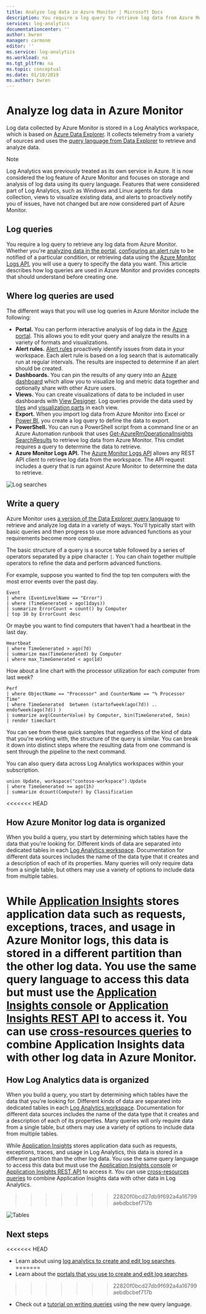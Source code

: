 ```yaml
---
title: Analyze log data in Azure Monitor | Microsoft Docs
description: You require a log query to retrieve log data from Azure Monitor.  This article describes how new log queries are used in Azure Monitor and provides concepts that you need to understand before creating one.
services: log-analytics
documentationcenter: ''
author: bwren
manager: carmonm
editor: ''
ms.service: log-analytics
ms.workload: na
ms.tgt_pltfrm: na
ms.topic: conceptual
ms.date: 01/10/2019
ms.author: bwren
---
```


# Analyze log data in Azure Monitor

Log data collected by Azure Monitor is stored in a Log Analytics workspace, which is based on [Azure Data Explorer](/azure/data-explorer). It collects telemetry from a variety of sources and uses the [query language from Data Explorer](/azure/kusto/query) to retrieve and analyze data.

> [!NOTE]
> Log Analytics was previously treated as its own service in Azure. It is now considered the log feature of Azure Monitor and focuses on storage and analysis of log data using its query language. Features that were considered part of Log Analytics, such as Windows and Linux agents for data collection, views to visualize existing data, and alerts to proactively notify you of issues, have not changed but are now considered part of Azure Monitor.



## Log queries

You require a log query to retrieve any log data from Azure Monitor.  Whether you're [analyzing data in the portal](portals.md), [configuring an alert rule](../platform/alerts-metric.md) to be notified of a particular condition, or retrieving data using the [Azure Monitor Logs API](https://dev.loganalytics.io/), you will use a query to specify the data you want.  This article describes how log queries are used in Azure Monitor and provides concepts that should understand before creating one.



## Where log queries are used

The different ways that you will use log queries in Azure Monitor include the following:

- **Portal.** You can perform interactive analysis of log data in the [Azure portal](portals.md).  This allows you to edit your query and analyze the results in a variety of formats and visualizations.  
- **Alert rules.** [Alert rules](../platform/alerts-overview.md) proactively identify issues from data in your workspace.  Each alert rule is based on a log search that is automatically run at regular intervals.  The results are inspected to determine if an alert should be created.
- **Dashboards.** You can pin the results of any query into an [Azure dashboard](../platform/dashboards.md) which allow you to visualize log and metric data together and optionally share with other Azure users. 
- **Views.**  You can create visualizations of data to be included in user dashboards with [View Designer](../platform/view-designer.md).  Log queries provide the data used by [tiles](../platform/view-designer-tiles.md) and [visualization parts](../platform/view-designer-parts.md) in each view.  
- **Export.**  When you import log data from Azure Monitor into Excel or [Power BI](../platform/powerbi.md), you create a log query to define the data to export.
- **PowerShell.** You can run a PowerShell script from a command line or an Azure Automation runbook that uses [Get-​Azure​Rm​Operational​Insights​Search​Results](https://docs.microsoft.com/powershell/module/azurerm.operationalinsights/get-azurermoperationalinsightssearchresults?view=azurermps-4.0.0) to retrieve log data from Azure Monitor.  This cmdlet requires a query to determine the data to retrieve.
- **Azure Monitor Logs API.**  The [Azure Monitor Logs API](../platform/alerts-overview.md) allows any REST API client to retrieve log data from the workspace.  The API request includes a query that is run against Azure Monitor to determine the data to retrieve.

![Log searches](media/log-query-overview/queries-overview.png)

## Write a query
Azure Monitor uses [a version of the Data Explorer query language](get-started-queries.md) to retrieve and analyze log data in a variety of ways.  You'll typically start with basic queries and then progress to use more advanced functions as your requirements become more complex.

The basic structure of a query is a source table followed by a series of operators separated by a pipe character `|`.  You can chain together multiple operators to refine the data and perform advanced functions.

For example, suppose you wanted to find the top ten computers with the most error events over the past day.

```Kusto
Event
| where (EventLevelName == "Error")
| where (TimeGenerated > ago(1days))
| summarize ErrorCount = count() by Computer
| top 10 by ErrorCount desc
```

Or maybe you want to find computers that haven't had a heartbeat in the last day.

```Kusto
Heartbeat
| where TimeGenerated > ago(7d)
| summarize max(TimeGenerated) by Computer
| where max_TimeGenerated < ago(1d)  
```

How about a line chart with the processor utilization for each computer from last week?

```Kusto
Perf
| where ObjectName == "Processor" and CounterName == "% Processor Time"
| where TimeGenerated  between (startofweek(ago(7d)) .. endofweek(ago(7d)) )
| summarize avg(CounterValue) by Computer, bin(TimeGenerated, 5min)
| render timechart    
```

You can see from these quick samples that regardless of the kind of data that you're working with, the structure of the query is similar.  You can break it down into distinct steps where the resulting data from one command is sent through the pipeline to the next command.

You can also query data across Log Analytics workspaces within your subscription.

```Kusto
union Update, workspace("contoso-workspace").Update
| where TimeGenerated >= ago(1h)
| summarize dcount(Computer) by Classification 
```

<<<<<<< HEAD
## How Azure Monitor log data is organized
When you build a query, you start by determining which tables have the data that you're looking for. Different kinds of data are separated into dedicated tables in each [Log Analytics workspace](../learn/quick-create-workspace.md).  Documentation for different data sources includes the name of the data type that it creates and a description of each of its properties.  Many queries will only require data from a single table, but others may use a variety of options to include data from multiple tables.

While [Application Insights](../app/app-insights-overview.md) stores application data such as requests, exceptions, traces, and usage in Azure Monitor logs, this data is stored in a different partition than the other log data. You use the same query language to access this data but must use the [Application Insights console](../app/analytics.md) or [Application Insights REST API](https://dev.applicationinsights.io/) to access it. You can use [cross-resources queries](../log-query/cross-workspace-query.md) to combine Application Insights data with other log data in Azure Monitor.
=======
## How Log Analytics data is organized
When you build a query, you start by determining which tables have the data that you're looking for. Different kinds of data are separated into dedicated tables in each [Log Analytics workspace](../learn/quick-create-workspace.md).  Documentation for different data sources includes the name of the data type that it creates and a description of each of its properties.  Many queries will only require data from a single table, but others may use a variety of options to include data from multiple tables.

While [Application Insights](../app/app-insights-overview.md) stores application data such as requests, exceptions, traces, and usage in Log Analytics, this data is stored in a different partition than the other log data. You use the same query language to access this data but must use the [Application Insights console](../app/analytics.md) or [Application Insights REST API](https://dev.applicationinsights.io/) to access it. You can use [cross-resources queries](../log-query/cross-workspace-query.md) to combine Application Insights data with other data in Log Analytics.
>>>>>>> 22820f0bcd27db9f692a4a16799aebdbcbef717b


![Tables](media/log-query-overview/queries-tables.png)




## Next steps

<<<<<<< HEAD
- Learn about using [log analytics to create and edit log searches](../log-query/portals.md).
=======
- Learn about the [portals that you use to create and edit log searches](../log-query/portals.md).
>>>>>>> 22820f0bcd27db9f692a4a16799aebdbcbef717b
- Check out a [tutorial on writing queries](../log-query/get-started-queries.md) using the new query language.
